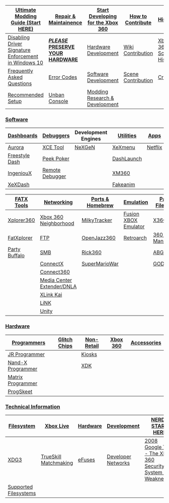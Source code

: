 | [Ultimate Modding Guide (Start HERE)](https://360.consolemods.org/modguide/index.html) | [Repair & Maintainence](https://360.consolemods.org/repairguide/index.html) | [Start Developing for the Xbox 360](https://360.consolemods.org/development/index.html) | [How to Contribute](https://360.consolemods.org/contribute/index.html) | [History](https://360.consolemods.org/history/index.html)    |
| ------------------------------------------------------------ | ------------------------------------------------------------ | ------------------------------------------------------------ | ------------------------------------------------------------ | ------------------------------------------------------------ |
| [Disabling Driver Signature Enforcement in Windows 10](https://360.consolemods.org/modguide/disabledriversigenforcement.html) | [***PLEASE*** **PRESERVE YOUR HARDWARE**](https://360.consolemods.org/repairguide/mitigatefailure.html) | [Hardware Development](https://360.consolemods.org/development/hardwaredev/index.html) | [Wiki Contribution](https://360.consolemods.org/contribute/wiki/index.html) | [Xbox 360 & Scene History](https://360.consolemods.org/history/history.html) |
| [Frequently Asked Questions](https://360.consolemods.org/modguide/faq.html) | [Error Codes](https://360.consolemods.org/repairguide/errorcodes/index.html) | [Software Development](https://360.consolemods.org/development/softwaredev/index.html) | [Scene Contribution](https://360.consolemods.org/contribute/scene/index.html) | [Credits](https://360.consolemods.org/history/credits.html)  |
| [Recommended Setup](https://360.consolemods.org/modguide/recommendedsetup.html) | [Unban Console](https://360.consolemods.org/repairguide/unbanconsole.html) | [Modding Research & Development](https://360.consolemods.org/development/modding/index.html) |                                                              |                                                              |

### [Software](https://360.consolemods.org/software/index.html)

| [Dashboards](https://360.consolemods.org/software/dashboards/index.html) | [Debuggers](Software/Debuggers/index.md)                     | Development Engines                                          | [Utilities](https://360.consolemods.org/software/utilities/index.html) | [Apps](https://360.consolemods.org/software/apps/)           |
| ------------------------------------------------------------ | ------------------------------------------------------------ | ------------------------------------------------------------ | ------------------------------------------------------------ | ------------------------------------------------------------ |
| [Aurora](https://360.consolemods.org/software/dashboards/aurora.html) | [XCE Tool](https://360.consolemods.org/software/debuggers/xcetool.html) | [NeXGeN](https://xbox.consolemods.org/software/devengines/nexgen.html) | [XeXmenu](https://360.consolemods.org/software/utilities/xexmenu.html) | [Netflix](https://360.consolemods.org/software/apps/netflix.html) |
| [Freestyle Dash](https://360.consolemods.org/software/dashboards/fsd.html) | [Peek Poker](https://360.consolemods.org/software/debuggers/peekpoker.html) |                                                              | [DashLaunch](https://360.consolemods.org/software/utilities/dashlaunch.html) |                                                              |
| [IngeniouX](https://360.consolemods.org/software/dashboards/ingenioux.html) | [Remote Debugger](https://360.consolemods.org/software/debuggers/remotedebugger.html) |                                                              | [XM360](https://360.consolemods.org/software/utilities/xm360.html) |                                                              |
| [XeXDash](https://360.consolemods.org/software/dashboards/xexdash.html) |                                                              |                                                              | [Fakeanim](https://360.consolemods.org/software/utilities/fakeanim.html) |                                                              |

| [FATX Tools](https://360.consolemods.org/software/fatxtools/index.html) | [Networking](https://360.consolemods.org/software/networking/index.html) | [Ports & Homebrew](https://360.consolemods.org/software/portshomebrew/index.html) | [Emulation](https://360.consolemods.org/software/emulators/index.html) | [Patchers](https://360.consolemods.org/software/patchers/index.html) & [Filetype Tools](https://360.consolemods.org/software/filetypetools/index.html) |
| ------------------------------------------------------------ | ------------------------------------------------------------ | ------------------------------------------------------------ | ------------------------------------------------------------ | ------------------------------------------------------------ |
| [Xplorer360](https://360.consolemods.org/software/fatxtools/xplorer360.html) | [Xbox 360 Neighborhood](https://360.consolemods.org/software/networking/xboxneighborhood.html) | [MilkyTracker](https://360.consolemods.org/software/portshomebrew/milkytracker.html) | [Fusion XBOX Emulator](https://360.consolemods.org/software/emulators/xbxemu/index.html) | [X360GameHack](https://360.consolemods.org/software/patchers/x360gamehack.html) |
| [FatXplorer](https://360.consolemods.org/software/fatxtools/fatxplorer.html) | [FTP](https://360.consolemods.org/software/networking/ftp.html) | [OpenJazz360](https://360.consolemods.org/software/portshomebrew/openjazz360.html) | [Retroarch](https://360.consolemods.org/software/emulators/retroarch.html) | [360 Content Manager](https://360.consolemods.org/software/filetypetools/360contentmanager.html) |
| [Party Buffalo](https://360.consolemods.org/software/fatxtools/partybuffalo.html) | [SMB](https://360.consolemods.org/software/networking/smb.html) | [Rick360](https://360.consolemods.org/software/portshomebrew/rick360.html) |                                                              | [ABGX](https://360.consolemods.org/software/patchers/abgx.html) |
|                                                              | [ConnectX](https://360.consolemods.org/software/networking/connectx.html) | [SuperMarioWar](https://360.consolemods.org/software/portshomebrew/supermariowar.html) |                                                              | [GOD2ISO](https://360.consolemods.org/software/filetypetools/god2iso.html) |
|                                                              | [Connect360](https://360.consolemods.org/software/networking/connect360.html) |                                                              |                                                              |                                                              |
|                                                              | [Media Center Extender/DNLA](https://360.consolemods.org/software/networking/dnla.html) |                                                              |                                                              |                                                              |
|                                                              | [XLink Kai](https://360.consolemods.org/software/networking/kai.html) |                                                              |                                                              |                                                              |
|                                                              | [LiNK](https://360.consolemods.org/software/networking/link.html) |                                                              |                                                              |                                                              |
|                                                              | [Unity](https://360.consolemods.org/software/networking/unity.html) |                                                              |                                                              |                                                              |

### [Hardware](https://360.consolemods.org/hardware/index.html)

| [Programmers](https://360.consolemods.org/hardware/programmers/index.html) | [Glitch Chips](https://360.consolemods.org/hardware/glitchchips/index.html) | [Non-Retail](https://360.consolemods.org/hardware/nonretail/index.html) | [Xbox 360](https://360.consolemods.org/hardware/xbox360/index.html) | [Accessories](https://360.consolemods.org/hardware/accessories/index.html) |
| ------------------------------------------------------------ | ------------------------------------------------------------ | ------------------------------------------------------------ | ------------------------------------------------------------ | ------------------------------------------------------------ |
| [JR Programmer](https://360.consolemods.org/hardware/programmers/jrprogrammer.html) |                                                              | [Kiosks](https://360.consolemods.org/hardware/nonretail/kiosks/index.html) |                                                              |                                                              |
| [Nand-X Programmer](https://360.consolemods.org/hardware/programmers/nandx.html) |                                                              | [XDK](https://360.consolemods.org/hardware/nonretail/xdk/index.html) |                                                              |                                                              |
| [Matrix Programmer](https://360.consolemods.org/hardware/programmers/jrprogrammer.html) |                                                              |                                                              |                                                              |                                                              |
| [ProgSkeet](https://360.consolemods.org/hardware/programmers/progskeet.html) |                                                              |                                                              |                                                              |                                                              |



### [Technical Information](https://360.consolemods.org/techinfo/index.html)

| [Filesystem](https://360.consolemods.org/techinfo/filesystem/index.html) | [Xbox Live](https://360.consolemods.org/techinfo/xboxlive/index.html) | [Hardware](https://360.consolemods.org/techinfo/hardware/index.html) | [Development](https://360.consolemods.org/techinfo/development/index.html) | [NERDS START HERE](https://360.consolemods.org/techinfo/extras/index.html) |
| ------------------------------------------------------------ | ------------------------------------------------------------ | ------------------------------------------------------------ | ------------------------------------------------------------ | ------------------------------------------------------------ |
| [XDG3](techinfo/fs/xdg3.md)                                  | [TrueSkill Matchmaking](techinfo/xboxlive/trueskill/index.md) | [eFuses](hardware/efuses.md)                                 | [Developer Networks](https://360.consolemods.org/techinfo/development/developernetworks.html) | [2008 Google Talk - The Xbox 360 Security System and Weaknesses](https://www.youtube.com/watch?v=uxjpmc8ZIxM) |
| [Supported Filesystems](techinfo/fs/supportedfilesystems.md) |                                                              |                                                              |                                                              |                                                              |

